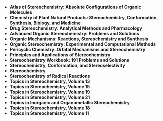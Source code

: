  <ul>
  
 <li><b><a target="_blank" href="https://github.com/manjunath5496/Stereochemistry-Books/blob/master/chs(1).pdf" style="text-decoration:none;">Atlas of Stereochemistry: Absolute Configurations of Organic Molecules </a></b></li>
  
<li><b><a target="_blank" href="https://github.com/manjunath5496/Stereochemistry-Books/blob/master/chs(2).pdf" style="text-decoration:none;">Chemistry of Plant Natural Products: Stereochemistry, Conformation, Synthesis, Biology, and Medicine</a></b></li>

<li><b><a target="_blank" href="https://github.com/manjunath5496/Stereochemistry-Books/blob/master/chs(3).pdf" style="text-decoration:none;">Drug Stereochemistry: Analytical Methods and Pharmacology</a></b></li>
  
<li><b><a target="_blank" href="https://github.com/manjunath5496/Stereochemistry-Books/blob/master/chs(4).pdf" style="text-decoration:none;"> Advanced Organic Stereochemistry: Problems and Solutions</a></b></li>
                               
  <li><b><a target="_blank" href="https://github.com/manjunath5496/Stereochemistry-Books/blob/master/chs(5).pdf" style="text-decoration:none;">Organic Mechanisms: Reactions, Stereochemistry and Synthesis</a></b></li>  
   
  
<li><b><a target="_blank" href="https://github.com/manjunath5496/Stereochemistry-Books/blob/master/chs(7).pdf" style="text-decoration:none;">Organic Stereochemistry: Experimental and Computational Methods</a></b></li>

  
<li><b><a target="_blank" href="https://github.com/manjunath5496/Stereochemistry-Books/blob/master/chs(9).pdf" style="text-decoration:none;">Pericyclic Chemistry: Orbital Mechanisms and Stereochemistry</a></b></li>

<li><b><a target="_blank" href="https://github.com/manjunath5496/Stereochemistry-Books/blob/master/chs(10).pdf" style="text-decoration:none;">Principles and Applications of Stereochemistry</a></b></li>
  
<li><b><a target="_blank" href="https://github.com/manjunath5496/Stereochemistry-Books/blob/master/chs(11).pdf" style="text-decoration:none;"> Stereochemistry Workbook: 191 Problems and Solutions</a></b></li>
                               
  <li><b><a target="_blank" href="https://github.com/manjunath5496/Stereochemistry-Books/blob/master/chs(12).pdf" style="text-decoration:none;">Stereochemistry, Conformation, and Stereoselectivity </a></b></li>  
  
  <li><b><a target="_blank" href="https://github.com/manjunath5496/Stereochemistry-Books/blob/master/chs(13).pdf" style="text-decoration:none;"> Stereochemistry</a></b></li>
                               
  <li><b><a target="_blank" href="https://github.com/manjunath5496/Stereochemistry-Books/blob/master/chs(14).pdf" style="text-decoration:none;">Stereochemistry of Radical Reactions</a></b></li>  
     
  <li><b><a target="_blank" href="https://github.com/manjunath5496/Stereochemistry-Books/blob/master/chs(15).pdf" style="text-decoration:none;">Topics in Stereochemistry, Volume 13</a></b></li>
                               
  <li><b><a target="_blank" href="https://github.com/manjunath5496/Stereochemistry-Books/blob/master/chs(16).pdf" style="text-decoration:none;"> Topics in Stereochemistry, Volume 15 </a></b></li>  
      
   <li><b><a target="_blank" href="https://github.com/manjunath5496/Stereochemistry-Books/blob/master/chs(17).pdf" style="text-decoration:none;"> Topics in Stereochemistry, Volume 19</a></b></li>
                               
  <li><b><a target="_blank" href="https://github.com/manjunath5496/Stereochemistry-Books/blob/master/chs(18).pdf" style="text-decoration:none;">Topics in Stereochemistry, Volume 21 </a></b></li>  
     
  <li><b><a target="_blank" href="https://github.com/manjunath5496/Stereochemistry-Books/blob/master/chs(19).pdf" style="text-decoration:none;"> Topics in Inorganic and Organometallic Stereochemistry</a></b></li>
                               
  <li><b><a target="_blank" href="https://github.com/manjunath5496/Stereochemistry-Books/blob/master/chs(20).pdf" style="text-decoration:none;"> Topics in Stereochemistry, Volume 18</a></b></li> 
  
   <li><b><a target="_blank" href="https://github.com/manjunath5496/Stereochemistry-Books/blob/master/chs(21).pdf" style="text-decoration:none;"> Topics in Stereochemistry, Volume 11</a></b></li>  
  
  
  
  
  
  
  
  
  

</ul>
